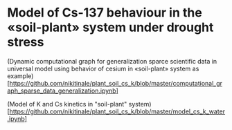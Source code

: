 # Model of Cs-137 behaviour in the «soil-plant» system under drought stress

(Dynamic computational graph for generalization sparce scientific data in universal model using behavior of cesium in «soil-plant» system as example)[https://github.com/nikitinale/plant_soil_cs_k/blob/master/computational_graph_sparse_data_generalization.ipynb]

(Model of K and Cs kinetics in "soil-plant" system)[https://github.com/nikitinale/plant_soil_cs_k/blob/master/model_cs_k_water.ipynb]

